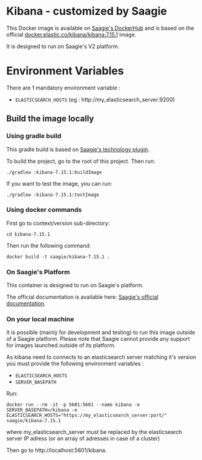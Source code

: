 # Kibana - customized by Saagie

This Docker image is available on [Saagie's DockerHub](https://hub.docker.com/r/saagie/kibana) and is based on the official [docker.elastic.co/kibana/kibana:7.15.1](https://www.elastic.co/guide/en/kibana/current/docker.html) image.

It is designed to run on Saagie's V2 platform.

# Environment Variables
There are 1 mandatory environment variable : 
 - `ELASTICSEARCH_HOSTS` (eg : http://my_elasticsearch_server:9200)


## Build the image locally

### Using gradle build 

This gradle build is based on [Saagie's technology plugin](https://github.com/saagie/technologies-plugin). 

To build the project, go to the root of this project.
Then run:

```
./gradlew :kibana-7.15.1:buildImage
```

If you want to test the image, you can run:
```
./gradlew :kibana-7.15.1:testImage
```

### Using docker commands

First go to context/version sub-directory:

```
cd kibana-7.15.1
```

Then run the following command:
```
docker build -t saagie/kibana-7.15.1 .
```
     
### On Saagie's Platform

This container is designed to run on Saagie's platform.

The official documentation is available here: [Saagie's official documentation](https://docs.saagie.io/product/latest/sdk/index.html).

### On your local machine

It is possible (mainly for development and testing) to run this image outside of a Saagie platform.
Please note that Saagie cannot provide any support for images launched outside of its platform.

As kibana need to connects to an elasticsearch server matching it's version you must provide the following environment variables :
 - `ELASTICSEARCH_HOSTS` 
 - `SERVER_BASEPATH` 
 
Run: 
```
docker run --rm -it -p 5601:5601 --name kibana -e SERVER_BASEPATH=/kibana -e ELASTICSEARCH_HOSTS="https://my_elasticsearch_server:port/" saagie/kibana:7.15.1
```
where my_elasticsearch_server must be replaced by the elasticsearch server IP adress (or an array of adresses in case of a cluster)

Then go to http://localhost:5601/kibana.
